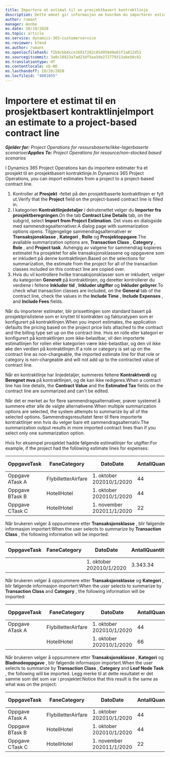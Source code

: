 ```yaml
---
title: Importere et estimat til en prosjektbasert kontraktlinje
description: Dette emnet gir informasjon om hvordan du importerer estimater fra et prosjekt til en kontraktlinje.
author: rumant
manager: Annbe
ms.date: 10/19/2020
ms.topic: article
ms.service: dynamics-365-customerservice
ms.reviewer: kfend
ms.author: rumant
ms.openlocfilehash: f2b9cbb4cce1691f262c85d95849e01f1a812d51
ms.sourcegitcommit: 3a0c18823a7ad23df5aa3de272779313abe56c82
ms.translationtype: HT
ms.contentlocale: nb-NO
ms.lasthandoff: 10/20/2020
ms.locfileid: "4081855"
---
```

# <a name="import-an-estimate-to-a-project-based-contract-line"></a><span data-ttu-id="a4048-103">Importere et estimat til en prosjektbasert kontraktlinje</span><span class="sxs-lookup"><span data-stu-id="a4048-103">Import an estimate to a project-based contract line</span></span>

<span data-ttu-id="a4048-104">_**Gjelder for:** Project Operations for ressursbaserte/ikke-lagerbaserte scenarioer_</span><span class="sxs-lookup"><span data-stu-id="a4048-104">_**Applies To:** Project Operations for resource/non-stocked based scenarios_</span></span>

<span data-ttu-id="a4048-105">I Dynamics 365 Project Operations kan du importere estimater fra et prosjekt til en prosjektbasert kontraktlinje.</span><span class="sxs-lookup"><span data-stu-id="a4048-105">In Dynamics 365 Project Operations, you can import estimates from a project to a project-based contract line.</span></span>

1. <span data-ttu-id="a4048-106">Kontroller at **Prosjekt** -feltet på den prosjektbaserte kontraktlinjen er fylt ut.</span><span class="sxs-lookup"><span data-stu-id="a4048-106">Verify that the **Project** field on the project-based contract line is filled in.</span></span>
2. <span data-ttu-id="a4048-107">I kategorien **Kontraktlinjedetaljer** i delrutenettet velger du **Importer fra prosjektberegningen**.</span><span class="sxs-lookup"><span data-stu-id="a4048-107">On the tab **Contract Line Details** tab, on the subgrid, select **Import from Project Estimation**.</span></span> <span data-ttu-id="a4048-108">Det vises en dialogside med sammendragsalternativer.</span><span class="sxs-lookup"><span data-stu-id="a4048-108">A dialog page with summarization options opens.</span></span> <span data-ttu-id="a4048-109">Tilgjengelige sammendragsalternativer er **Transaksjonsklasse** , **Kategori** , **Rolle** og **Prosjektoppgave**.</span><span class="sxs-lookup"><span data-stu-id="a4048-109">The available summarization options are, **Transaction Class** , **Category** , **Role** , and **Project task**.</span></span> <span data-ttu-id="a4048-110">Avhengig av valgene for sammendrag kopieres estimatet fra prosjektet for alle transaksjonsklassene og oppgavene som er inkludert på denne kontraktlinjen.</span><span class="sxs-lookup"><span data-stu-id="a4048-110">Based on the selections for summarization, the estimate from the project for all of the transaction classes included on this contract line are copied over.</span></span> 
3. <span data-ttu-id="a4048-111">Hvis du vil kontrollere hvilke transaksjonsklasser som er inkludert, velger du kategorien **Generelt** på kontraktlinjen, og deretter kontrollerer du verdiene i feltene **Inkluder tid** , **Inkluder utgifter** og **Inkluder gebyrer**.</span><span class="sxs-lookup"><span data-stu-id="a4048-111">To check what transaction classes are included, on the **General** tab of the contract line, check the values in the **Include Time** , **Include Expenses** , and **Include Fees** fields.</span></span>

<span data-ttu-id="a4048-112">Når du importerer estimater, blir prissettingen som standard basert på prosjektprislistene som er knyttet til kontrakten og fakturatypen som er konfigurert på kontraktlinjen.</span><span class="sxs-lookup"><span data-stu-id="a4048-112">When you import estimates, the application defaults the pricing based on the project price lists attached to the contract and the billing type set up on the contract line.</span></span> <span data-ttu-id="a4048-113">Hvis en rolle eller kategori er konfigurert på kontraktlinjen som ikke-belastbar, vil den importerte estimatlinjen for rollen eller kategorien være ikke-belastbar, og den vil ikke øke den verdien på kontraktlinjen.</span><span class="sxs-lookup"><span data-stu-id="a4048-113">If a role or category is set up on the contract line as non-chargeable, the imported estimate line for that role or category is non-chargeable and will not add up to the contracted value of contract line.</span></span>

<span data-ttu-id="a4048-114">Når en kontraktlinje har linjedetaljer, summeres feltene **Kontraktverdi** og **Beregnet mva** på kontraktlinjen, og de kan ikke redigeres.</span><span class="sxs-lookup"><span data-stu-id="a4048-114">When a contract line has line details, the **Contract Value** and the **Estimated Tax** fields on the contract line are summarized and can't be edited.</span></span>

<span data-ttu-id="a4048-115">Når det er merket av for flere sammendragsalternativer, prøver systemet å summere etter alle de valgte alternativene.</span><span class="sxs-lookup"><span data-stu-id="a4048-115">When multiple summarization options are selected, the system attempts to summarize by all of the selected options.</span></span> <span data-ttu-id="a4048-116">Sammendragsresultatet fører til flere importerte kontraktlinjer enn hvis du velger bare ett sammendragsalternativ.</span><span class="sxs-lookup"><span data-stu-id="a4048-116">The summarization output results in more imported contract lines than if you select only one summarization option.</span></span>

<span data-ttu-id="a4048-117">Hvis for eksempel prosjektet hadde følgende estimatlinjer for utgifter:</span><span class="sxs-lookup"><span data-stu-id="a4048-117">For example, if the project had the following estimate lines for expenses:</span></span>

| <span data-ttu-id="a4048-118">Oppgave</span><span class="sxs-lookup"><span data-stu-id="a4048-118">Task</span></span> | <span data-ttu-id="a4048-119">Fane</span><span class="sxs-lookup"><span data-stu-id="a4048-119">Category</span></span> | <span data-ttu-id="a4048-120">Dato</span><span class="sxs-lookup"><span data-stu-id="a4048-120">Date</span></span> | <span data-ttu-id="a4048-121">Antall</span><span class="sxs-lookup"><span data-stu-id="a4048-121">Quantity</span></span> | <span data-ttu-id="a4048-122">Enhetspris</span><span class="sxs-lookup"><span data-stu-id="a4048-122">Unit price</span></span> | <span data-ttu-id="a4048-123">Mengde</span><span class="sxs-lookup"><span data-stu-id="a4048-123">Amount</span></span> |
| --- | --- | --- | --- | --- | --- |
| <span data-ttu-id="a4048-124">Oppgave A</span><span class="sxs-lookup"><span data-stu-id="a4048-124">Task A</span></span> | <span data-ttu-id="a4048-125">Flybilletter</span><span class="sxs-lookup"><span data-stu-id="a4048-125">Airfare</span></span> | <span data-ttu-id="a4048-126">1. oktober 2020</span><span class="sxs-lookup"><span data-stu-id="a4048-126">10/1/2020</span></span> | <span data-ttu-id="a4048-127">4</span><span class="sxs-lookup"><span data-stu-id="a4048-127">4</span></span> | <span data-ttu-id="a4048-128">400</span><span class="sxs-lookup"><span data-stu-id="a4048-128">400</span></span> | <span data-ttu-id="a4048-129">1600</span><span class="sxs-lookup"><span data-stu-id="a4048-129">1600</span></span> |
| <span data-ttu-id="a4048-130">Oppgave B</span><span class="sxs-lookup"><span data-stu-id="a4048-130">Task B</span></span> | <span data-ttu-id="a4048-131">Hotell</span><span class="sxs-lookup"><span data-stu-id="a4048-131">Hotel</span></span> | <span data-ttu-id="a4048-132">1. oktober 2020</span><span class="sxs-lookup"><span data-stu-id="a4048-132">10/1/2020</span></span> | <span data-ttu-id="a4048-133">4</span><span class="sxs-lookup"><span data-stu-id="a4048-133">4</span></span> | <span data-ttu-id="a4048-134">200</span><span class="sxs-lookup"><span data-stu-id="a4048-134">200</span></span> | <span data-ttu-id="a4048-135">800</span><span class="sxs-lookup"><span data-stu-id="a4048-135">800</span></span> |
| <span data-ttu-id="a4048-136">Oppgave C</span><span class="sxs-lookup"><span data-stu-id="a4048-136">Task C</span></span> | <span data-ttu-id="a4048-137">Hotell</span><span class="sxs-lookup"><span data-stu-id="a4048-137">Hotel</span></span> | <span data-ttu-id="a4048-138">1. november 2020</span><span class="sxs-lookup"><span data-stu-id="a4048-138">11/1/2020</span></span> | <span data-ttu-id="a4048-139">2</span><span class="sxs-lookup"><span data-stu-id="a4048-139">2</span></span> | <span data-ttu-id="a4048-140">200</span><span class="sxs-lookup"><span data-stu-id="a4048-140">200</span></span> | <span data-ttu-id="a4048-141">400</span><span class="sxs-lookup"><span data-stu-id="a4048-141">400</span></span> |

<span data-ttu-id="a4048-142">Når brukeren velger å oppsummere etter **Transaksjonsklasse** , blir følgende informasjon importert:</span><span class="sxs-lookup"><span data-stu-id="a4048-142">When the user selects to summarize by **Transaction Class** , the following information will be imported:</span></span>

| <span data-ttu-id="a4048-143">Oppgave</span><span class="sxs-lookup"><span data-stu-id="a4048-143">Task</span></span> | <span data-ttu-id="a4048-144">Fane</span><span class="sxs-lookup"><span data-stu-id="a4048-144">Category</span></span> | <span data-ttu-id="a4048-145">Dato</span><span class="sxs-lookup"><span data-stu-id="a4048-145">Date</span></span> | <span data-ttu-id="a4048-146">Antall</span><span class="sxs-lookup"><span data-stu-id="a4048-146">Quantity</span></span> | <span data-ttu-id="a4048-147">Enhetspris</span><span class="sxs-lookup"><span data-stu-id="a4048-147">Unit price</span></span> | <span data-ttu-id="a4048-148">Mengde</span><span class="sxs-lookup"><span data-stu-id="a4048-148">Amount</span></span> |
| --- | --- | --- | --- | --- | --- |
| &nbsp;  | &nbsp;  | <span data-ttu-id="a4048-149">1. oktober 2020</span><span class="sxs-lookup"><span data-stu-id="a4048-149">10/1/2020</span></span> | <span data-ttu-id="a4048-150">3.34</span><span class="sxs-lookup"><span data-stu-id="a4048-150">3.34</span></span> | <span data-ttu-id="a4048-151">840</span><span class="sxs-lookup"><span data-stu-id="a4048-151">840</span></span> | <span data-ttu-id="a4048-152">2800</span><span class="sxs-lookup"><span data-stu-id="a4048-152">2800</span></span> |

<span data-ttu-id="a4048-153">Når brukeren velger å oppsummere etter **Transaksjonsklasse** og **Kategori** , blir følgende informasjon importert:</span><span class="sxs-lookup"><span data-stu-id="a4048-153">When the user selects to summarize by **Transaction Class** and **Category** , the following information will be imported:</span></span>

| <span data-ttu-id="a4048-154">Oppgave</span><span class="sxs-lookup"><span data-stu-id="a4048-154">Task</span></span> | <span data-ttu-id="a4048-155">Fane</span><span class="sxs-lookup"><span data-stu-id="a4048-155">Category</span></span> | <span data-ttu-id="a4048-156">Dato</span><span class="sxs-lookup"><span data-stu-id="a4048-156">Date</span></span> | <span data-ttu-id="a4048-157">Antall</span><span class="sxs-lookup"><span data-stu-id="a4048-157">Quantity</span></span> | <span data-ttu-id="a4048-158">Enhetspris</span><span class="sxs-lookup"><span data-stu-id="a4048-158">Unit price</span></span> | <span data-ttu-id="a4048-159">Mengde</span><span class="sxs-lookup"><span data-stu-id="a4048-159">Amount</span></span> |
| --- | --- | --- | --- | --- | --- |
| <span data-ttu-id="a4048-160">Oppgave A</span><span class="sxs-lookup"><span data-stu-id="a4048-160">Task A</span></span> | <span data-ttu-id="a4048-161">Flybilletter</span><span class="sxs-lookup"><span data-stu-id="a4048-161">Airfare</span></span> | <span data-ttu-id="a4048-162">1. oktober 2020</span><span class="sxs-lookup"><span data-stu-id="a4048-162">10/1/2020</span></span> | <span data-ttu-id="a4048-163">4</span><span class="sxs-lookup"><span data-stu-id="a4048-163">4</span></span> | <span data-ttu-id="a4048-164">400</span><span class="sxs-lookup"><span data-stu-id="a4048-164">400</span></span> | <span data-ttu-id="a4048-165">1600</span><span class="sxs-lookup"><span data-stu-id="a4048-165">1600</span></span> |
| &nbsp;  | <span data-ttu-id="a4048-166">Hotell</span><span class="sxs-lookup"><span data-stu-id="a4048-166">Hotel</span></span> | <span data-ttu-id="a4048-167">1. oktober 2020</span><span class="sxs-lookup"><span data-stu-id="a4048-167">10/1/2020</span></span> | <span data-ttu-id="a4048-168">6</span><span class="sxs-lookup"><span data-stu-id="a4048-168">6</span></span> | <span data-ttu-id="a4048-169">200</span><span class="sxs-lookup"><span data-stu-id="a4048-169">200</span></span> | <span data-ttu-id="a4048-170">1200</span><span class="sxs-lookup"><span data-stu-id="a4048-170">1200</span></span> |

<span data-ttu-id="a4048-171">Når brukeren velger å oppsummere etter **Transaksjonsklasse** , **Kategori** og **Bladnodeoppgave** , blir følgende informasjon importert.</span><span class="sxs-lookup"><span data-stu-id="a4048-171">When the user selects to summarize by **Transaction Class** , **Category** and **Leaf Node Task** , the following will be imported.</span></span> <span data-ttu-id="a4048-172">Legg merke til at dette resultatet er det samme som det som var i prosjektet:</span><span class="sxs-lookup"><span data-stu-id="a4048-172">Notice that this result is the same as what was on the project:</span></span>

| <span data-ttu-id="a4048-173">Oppgave</span><span class="sxs-lookup"><span data-stu-id="a4048-173">Task</span></span> | <span data-ttu-id="a4048-174">Fane</span><span class="sxs-lookup"><span data-stu-id="a4048-174">Category</span></span> | <span data-ttu-id="a4048-175">Dato</span><span class="sxs-lookup"><span data-stu-id="a4048-175">Date</span></span> | <span data-ttu-id="a4048-176">Antall</span><span class="sxs-lookup"><span data-stu-id="a4048-176">Quantity</span></span> | <span data-ttu-id="a4048-177">Enhetspris</span><span class="sxs-lookup"><span data-stu-id="a4048-177">Unit price</span></span> | <span data-ttu-id="a4048-178">Mengde</span><span class="sxs-lookup"><span data-stu-id="a4048-178">Amount</span></span> |
| --- | --- | --- | --- | --- | --- |
| <span data-ttu-id="a4048-179">Oppgave A</span><span class="sxs-lookup"><span data-stu-id="a4048-179">Task A</span></span> | <span data-ttu-id="a4048-180">Flybilletter</span><span class="sxs-lookup"><span data-stu-id="a4048-180">Airfare</span></span> | <span data-ttu-id="a4048-181">1. oktober 2020</span><span class="sxs-lookup"><span data-stu-id="a4048-181">10/1/2020</span></span> | <span data-ttu-id="a4048-182">4</span><span class="sxs-lookup"><span data-stu-id="a4048-182">4</span></span> | <span data-ttu-id="a4048-183">400</span><span class="sxs-lookup"><span data-stu-id="a4048-183">400</span></span> | <span data-ttu-id="a4048-184">1600</span><span class="sxs-lookup"><span data-stu-id="a4048-184">1600</span></span> |
| <span data-ttu-id="a4048-185">Oppgave B</span><span class="sxs-lookup"><span data-stu-id="a4048-185">Task B</span></span> | <span data-ttu-id="a4048-186">Hotell</span><span class="sxs-lookup"><span data-stu-id="a4048-186">Hotel</span></span> | <span data-ttu-id="a4048-187">1. oktober 2020</span><span class="sxs-lookup"><span data-stu-id="a4048-187">10/1/2020</span></span> | <span data-ttu-id="a4048-188">4</span><span class="sxs-lookup"><span data-stu-id="a4048-188">4</span></span> | <span data-ttu-id="a4048-189">200</span><span class="sxs-lookup"><span data-stu-id="a4048-189">200</span></span> | <span data-ttu-id="a4048-190">800</span><span class="sxs-lookup"><span data-stu-id="a4048-190">800</span></span> |
| <span data-ttu-id="a4048-191">Oppgave C</span><span class="sxs-lookup"><span data-stu-id="a4048-191">Task C</span></span> | <span data-ttu-id="a4048-192">Hotell</span><span class="sxs-lookup"><span data-stu-id="a4048-192">Hotel</span></span> | <span data-ttu-id="a4048-193">1. november 2020</span><span class="sxs-lookup"><span data-stu-id="a4048-193">11/1/2020</span></span> | <span data-ttu-id="a4048-194">2</span><span class="sxs-lookup"><span data-stu-id="a4048-194">2</span></span> | <span data-ttu-id="a4048-195">200</span><span class="sxs-lookup"><span data-stu-id="a4048-195">200</span></span> | <span data-ttu-id="a4048-196">400</span><span class="sxs-lookup"><span data-stu-id="a4048-196">400</span></span> |
